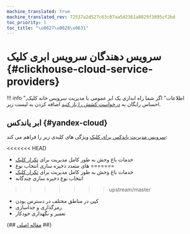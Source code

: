 ```yaml
---
machine_translated: true
machine_translated_rev: 72537a2d527c63c07aa5d2361a8829f3895cf2bd
toc_priority: 1
toc_title: "\u0627\u0628\u0631"
---
```


# سرویس دهندگان سرویس ابری کلیک {#clickhouse-cloud-service-providers}

!!! info "اطلاعات"
    اگر شما راه اندازی یک ابر عمومی با مدیریت سرویس خانه کلیک, احساس رایگان به [درخواست کشش را باز کنید](https://github.com/ClickHouse/ClickHouse/edit/master/docs/en/commercial/cloud.md) اضافه کردن به لیست زیر.

## ابر یاندکس {#yandex-cloud}

[سرویس مدیریت یاندکس برای کلیک](https://cloud.yandex.com/services/managed-clickhouse?utm_source=referrals&utm_medium=clickhouseofficialsite&utm_campaign=link3) ویژگی های کلیدی زیر را فراهم می کند:

<<<<<<< HEAD
-   خدمات باغ وحش به طور کامل مدیریت برای [تکرار کلیک](../engines/table_engines/mergetree_family/replication.md)
-   های متعدد ذخیره سازی انتخاب نوع
=======
-   خدمات باغ وحش به طور کامل مدیریت برای [تکرار کلیک](../engines/table-engines/mergetree-family/replication.md)
-   انتخاب نوع ذخیره سازی چندگانه
>>>>>>> upstream/master
-   کپی در مناطق مختلف در دسترس بودن
-   رمزگذاری و جداسازی
-   تعمیر و نگهداری خودکار

{## [مقاله اصلی](https://clickhouse.tech/docs/en/commercial/cloud/) ##}
